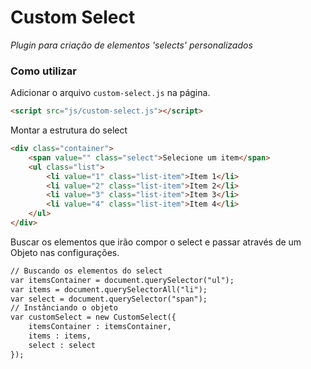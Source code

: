 Custom Select
=============
*Plugin para criação de elementos 'selects' personalizados*

### Como utilizar
Adicionar o arquivo `custom-select.js` na página.
```html
<script src="js/custom-select.js"></script>
```
Montar a estrutura do select
```html
<div class="container">
    <span value="" class="select">Selecione um item</span>
    <ul class="list">        
        <li value="1" class="list-item">Item 1</li>
        <li value="2" class="list-item">Item 2</li>
        <li value="3" class="list-item">Item 3</li>
        <li value="4" class="list-item">Item 4</li>    
    </ul>            
</div>
```
Buscar os elementos que irão compor o select e passar através de um Objeto nas configurações.
```html
// Buscando os elementos do select
var itemsContainer = document.querySelector("ul");
var items = document.querySelectorAll("li");
var select = document.querySelector("span");
// Instânciando o objeto
var customSelect = new CustomSelect({
    itemsContainer : itemsContainer, 
    items : items,
    select : select
});
```

